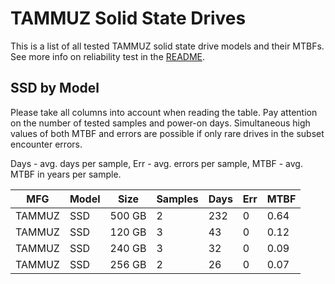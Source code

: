TAMMUZ Solid State Drives
=========================

This is a list of all tested TAMMUZ solid state drive models and their MTBFs. See
more info on reliability test in the [README](https://github.com/linuxhw/SMART).

SSD by Model
------------

Please take all columns into account when reading the table. Pay attention on the
number of tested samples and power-on days. Simultaneous high values of both MTBF
and errors are possible if only rare drives in the subset encounter errors.

Days - avg. days per sample,
Err  - avg. errors per sample,
MTBF - avg. MTBF in years per sample.

| MFG       | Model              | Size   | Samples | Days  | Err   | MTBF |
|-----------|--------------------|--------|---------|-------|-------|------|
| TAMMUZ    | SSD                | 500 GB | 2       | 232   | 0     | 0.64   |
| TAMMUZ    | SSD                | 120 GB | 3       | 43    | 0     | 0.12   |
| TAMMUZ    | SSD                | 240 GB | 3       | 32    | 0     | 0.09   |
| TAMMUZ    | SSD                | 256 GB | 2       | 26    | 0     | 0.07   |
